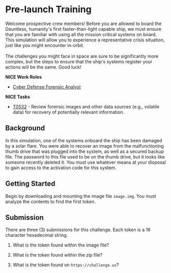 
# Pre-launch Training

Welcome prospective crew members! Before you are allowed to board the Dauntless, humanity's first faster-than-light capable ship, we must ensure that you are familiar with using all the mission critical systems on board. This simulation will allow you to experience a representative crisis situation, just like you might encounter in-orbit.
<br><br>
The challenges you might face in space are sure to be significantly more complex, but the steps to ensure that the ship's systems register your actions will be the same. Good luck!


  **NICE Work Roles**

  - [Cyber Defense Forensic Analyst](https://niccs.cisa.gov/workforce-development/nice-framework/workroles?name=Cyber+Defense+Forensics+Analyst&id=All)


  **NICE Tasks**

  - [T0532](https://niccs.cisa.gov/workforce-development/nice-framework/tasks?id=T0532&description=All) - Review forensic images and other data sources (e.g., volatile data) for recovery of potentially relevant information.


## Background

In this simulation, one of the systems onboard the ship has been damaged by a solar flare. You were able to recover an image from the malfunctioning thumb drive that was plugged into the system, as well as a secured backup file. The password to this file used to be on the thumb drive, but it looks like someone recently deleted it. You must use whatever means at your disposal to gain access to the activation code for this system.

## Getting Started

Begin by downloading and mounting the image file `image.img`. You must analyze the contents to find the first token.

## Submission

There are three (3) submissions for this challenge. Each token is a 16 character hexadecimal string.

1. What is the token found within the image file?

2. What is the token found within the zip file?

3. What is the token found on `https://challenge.us`?
